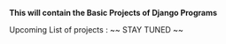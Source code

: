**This will contain the Basic Projects of Django Programs**

Upcoming List of projects :
~~ STAY TUNED ~~
